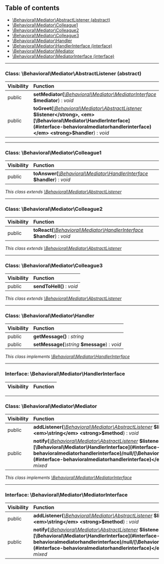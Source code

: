 ## Table of contents

- [\Behavioral\Mediator\AbstractListener (abstract)](#class-behavioralmediatorabstractlistener-abstract)
- [\Behavioral\Mediator\Colleague1](#class-behavioralmediatorcolleague1)
- [\Behavioral\Mediator\Colleague2](#class-behavioralmediatorcolleague2)
- [\Behavioral\Mediator\Colleague3](#class-behavioralmediatorcolleague3)
- [\Behavioral\Mediator\Handler](#class-behavioralmediatorhandler)
- [\Behavioral\Mediator\HandlerInterface (interface)](#interface-behavioralmediatorhandlerinterface)
- [\Behavioral\Mediator\Mediator](#class-behavioralmediatormediator)
- [\Behavioral\Mediator\MediatorInterface (interface)](#interface-behavioralmediatormediatorinterface)

<hr />

### Class: \Behavioral\Mediator\AbstractListener (abstract)

| Visibility | Function |
|:-----------|:---------|
| public | <strong>setMediator(</strong><em>[\Behavioral\Mediator\MediatorInterface](#interface-behavioralmediatormediatorinterface)</em> <strong>$mediator</strong>)</strong> : <em>void</em> |
| public | <strong>toGreet(</strong><em>[\Behavioral\Mediator\AbstractListener](#class-behavioralmediatorabstractlistener-abstract)</em> <strong>$listener</strong>, <em>[\Behavioral\Mediator\HandlerInterface](#interface-behavioralmediatorhandlerinterface)</em> <strong>$handler</strong>)</strong> : <em>void</em> |

<hr />

### Class: \Behavioral\Mediator\Colleague1

| Visibility | Function |
|:-----------|:---------|
| public | <strong>toAnswer(</strong><em>[\Behavioral\Mediator\HandlerInterface](#interface-behavioralmediatorhandlerinterface)</em> <strong>$handler</strong>)</strong> : <em>void</em> |

*This class extends [\Behavioral\Mediator\AbstractListener](#class-behavioralmediatorabstractlistener-abstract)*

<hr />

### Class: \Behavioral\Mediator\Colleague2

| Visibility | Function |
|:-----------|:---------|
| public | <strong>toReact(</strong><em>[\Behavioral\Mediator\HandlerInterface](#interface-behavioralmediatorhandlerinterface)</em> <strong>$handler</strong>)</strong> : <em>void</em> |

*This class extends [\Behavioral\Mediator\AbstractListener](#class-behavioralmediatorabstractlistener-abstract)*

<hr />

### Class: \Behavioral\Mediator\Colleague3

| Visibility | Function |
|:-----------|:---------|
| public | <strong>sendToHell()</strong> : <em>void</em> |

*This class extends [\Behavioral\Mediator\AbstractListener](#class-behavioralmediatorabstractlistener-abstract)*

<hr />

### Class: \Behavioral\Mediator\Handler

| Visibility | Function |
|:-----------|:---------|
| public | <strong>getMessage()</strong> : <em>string</em> |
| public | <strong>setMessage(</strong><em>\string</em> <strong>$message</strong>)</strong> : <em>void</em> |

*This class implements [\Behavioral\Mediator\HandlerInterface](#interface-behavioralmediatorhandlerinterface)*

<hr />

### Interface: \Behavioral\Mediator\HandlerInterface

| Visibility | Function |
|:-----------|:---------|

<hr />

### Class: \Behavioral\Mediator\Mediator

| Visibility | Function |
|:-----------|:---------|
| public | <strong>addListener(</strong><em>[\Behavioral\Mediator\AbstractListener](#class-behavioralmediatorabstractlistener-abstract)</em> <strong>$listener</strong>, <em>\string</em> <strong>$method</strong>)</strong> : <em>void</em> |
| public | <strong>notify(</strong><em>[\Behavioral\Mediator\AbstractListener](#class-behavioralmediatorabstractlistener-abstract)</em> <strong>$listener</strong>, <em>[\Behavioral\Mediator\HandlerInterface](#interface-behavioralmediatorhandlerinterface)/null/[\Behavioral\Mediator\HandlerInterface](#interface-behavioralmediatorhandlerinterface)</em> <strong>$handler=null</strong>)</strong> : <em>mixed</em> |

*This class implements [\Behavioral\Mediator\MediatorInterface](#interface-behavioralmediatormediatorinterface)*

<hr />

### Interface: \Behavioral\Mediator\MediatorInterface

| Visibility | Function |
|:-----------|:---------|
| public | <strong>addListener(</strong><em>[\Behavioral\Mediator\AbstractListener](#class-behavioralmediatorabstractlistener-abstract)</em> <strong>$listener</strong>, <em>\string</em> <strong>$method</strong>)</strong> : <em>void</em> |
| public | <strong>notify(</strong><em>[\Behavioral\Mediator\AbstractListener](#class-behavioralmediatorabstractlistener-abstract)</em> <strong>$listener</strong>, <em>[\Behavioral\Mediator\HandlerInterface](#interface-behavioralmediatorhandlerinterface)/null/[\Behavioral\Mediator\HandlerInterface](#interface-behavioralmediatorhandlerinterface)</em> <strong>$handler=null</strong>)</strong> : <em>mixed</em> |


